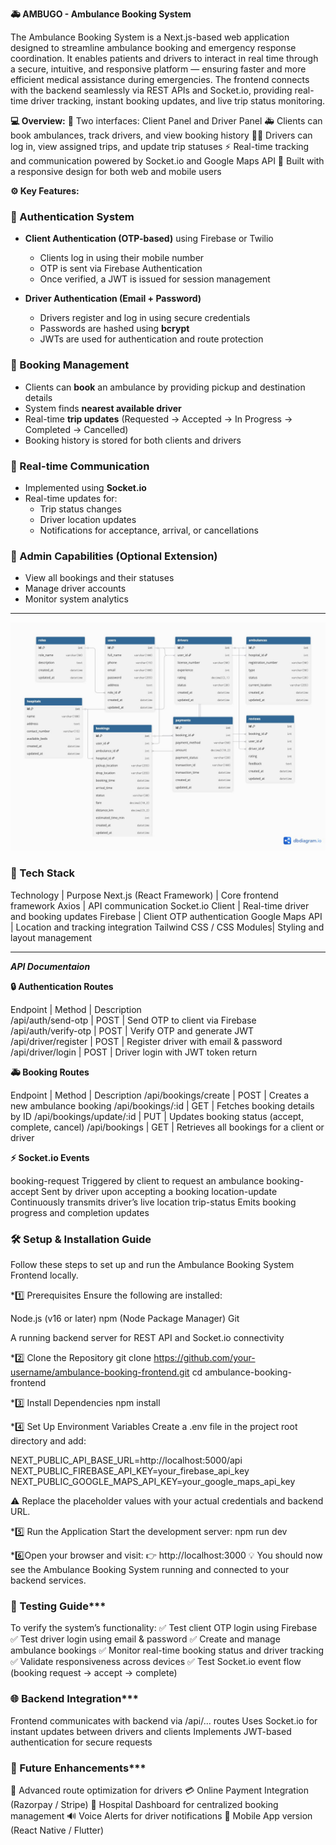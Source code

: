  **🚑 AMBUGO - Ambulance Booking System**

 The Ambulance Booking System is a Next.js-based web application designed to streamline ambulance booking and emergency response coordination.
 It enables patients and drivers to interact in real time through a secure, intuitive, and responsive platform — ensuring faster and more efficient medical assistance during emergencies.
 The frontend connects with the backend seamlessly via REST APIs and Socket.io, providing real-time driver tracking, instant booking updates, and live trip status monitoring.

**💻 Overview:**
🧭 Two interfaces: Client Panel and Driver Panel
🚑 Clients can book ambulances, track drivers, and view booking history
👨‍✈️ Drivers can log in, view assigned trips, and update trip statuses
⚡ Real-time tracking and communication powered by Socket.io and Google Maps API
💬 Built with a responsive design for both web and mobile users

**⚙️ Key Features:**

### 🔐 Authentication System

- **Client Authentication (OTP-based)** using Firebase or Twilio
  - Clients log in using their mobile number
  - OTP is sent via Firebase Authentication
  - Once verified, a JWT is issued for session management

- **Driver Authentication (Email + Password)**
  - Drivers register and log in using secure credentials
  - Passwords are hashed using **bcrypt**
  - JWTs are used for authentication and route protection  


### 🚗 Booking Management
- Clients can **book** an ambulance by providing pickup and destination details
- System finds **nearest available driver**
- Real-time **trip updates** (Requested → Accepted → In Progress → Completed → Cancelled)
- Booking history is stored for both clients and drivers


### 💬 Real-time Communication
- Implemented using **Socket.io**
- Real-time updates for:
  - Trip status changes
  - Driver location updates
  - Notifications for acceptance, arrival, or cancellations

### 🧾 Admin Capabilities (Optional Extension)
- View all bookings and their statuses
- Manage driver accounts
- Monitor system analytics

---

![App Banner](./frontend/images/erdiagram.jpeg)


### 🧰 Tech Stack
Technology	              | Purpose
Next.js (React Framework) |	Core frontend framework
Axios	                  |  API communication
Socket.io Client	      |  Real-time driver and booking updates
Firebase	              |  Client OTP authentication
Google Maps API	          |  Location and tracking integration
Tailwind CSS / CSS Modules|	Styling and layout management

---

***API Documentaion***

**🔒 Authentication Routes**

Endpoint	             | Method | Description         
/api/auth/send-otp       | POST	  | Send OTP to client via Firebase
/api/auth/verify-otp     | POST	  | Verify OTP and generate JWT
/api/driver/register     | POST	  | Register driver with email & password
/api/driver/login	     | POST	  | Driver login with JWT token return

**🚑 Booking Routes**

Endpoint	             | Method | Description
/api/bookings/create     | POST   |	Creates a new ambulance booking
/api/bookings/:id	     | GET	  | Fetches booking details by ID
/api/bookings/update/:id | PUT	  | Updates booking status (accept, complete, cancel)
/api/bookings	         | GET	  | Retrieves all bookings for a client or driver

**⚡ Socket.io Events**

booking-request	Triggered by client to request an ambulance
booking-accept	Sent by driver upon accepting a booking
location-update	Continuously transmits driver’s live location
trip-status	Emits booking progress and completion updates

### 🛠️ Setup & Installation Guide

Follow these steps to set up and run the Ambulance Booking System Frontend locally.

*1️⃣ Prerequisites
Ensure the following are installed:

Node.js (v16 or later)
npm (Node Package Manager)
Git

A running backend server for REST API and Socket.io connectivity

*2️⃣ Clone the Repository
git clone https://github.com/your-username/ambulance-booking-frontend.git
cd ambulance-booking-frontend

*3️⃣ Install Dependencies
npm install

*4️⃣ Set Up Environment Variables
Create a .env file in the project root directory and add:

NEXT_PUBLIC_API_BASE_URL=http://localhost:5000/api
NEXT_PUBLIC_FIREBASE_API_KEY=your_firebase_api_key
NEXT_PUBLIC_GOOGLE_MAPS_API_KEY=your_google_maps_api_key

⚠️ Replace the placeholder values with your actual credentials and backend URL.

*5️⃣ Run the Application
Start the development server:
npm run dev


*6️⃣Open your browser and visit:
👉 http://localhost:3000
💡 You should now see the Ambulance Booking System running and connected to your backend services.

### 🧪 Testing Guide***

To verify the system’s functionality:
✅ Test client OTP login using Firebase
✅ Test driver login using email & password
✅ Create and manage ambulance bookings
✅ Monitor real-time booking status and driver tracking
✅ Validate responsiveness across devices
✅ Test Socket.io event flow (booking request → accept → complete)

### 🌐 Backend Integration***

Frontend communicates with backend via /api/... routes
Uses Socket.io for instant updates between drivers and clients
Implements JWT-based authentication for secure requests

### 🧱 Future Enhancements***

📍 Advanced route optimization for drivers
💳 Online Payment Integration (Razorpay / Stripe)
🏥 Hospital Dashboard for centralized booking management
🔊 Voice Alerts for driver notifications
📱 Mobile App version (React Native / Flutter)

